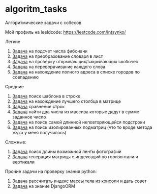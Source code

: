 # algoritm_tasks
Алгоритмические задачи с собесов

Мой профиль на leeldcode: https://leetcode.com/intsynko/

Легкие
1. [Задача](./fibonachi.py) на подсчет числа фибоначи
2. [Задача](./dict_to_list.py) на преобразование словаря в лист
3. [Задача](./check_json.py) на проверку открывающих/закрывающих скобочек
4. [Задача](./reverse_every_word.py) на переворачивание каждого слова
5. [Задача](./find_full_path.py) на нахождение полного адреса в списке городов по совпадению

Средние
1. [Задача](./pattern_index.py) поиск шаблона в строке
2. [Задача](./best_column_with_one.py) на нахождение лучшего столбца в матрице
3. [Задача](./one_edit_apart.py) сравнение строк
4. [Задача](./two_sum.py) найти два числа из массива которые дадут в сумме заданное число
5. [Задача](./len_of_longest_substring.py) на поиск самой длинной неповторяющейся подстроки
6. [Задача](./battle_field.py) на поиск изолированных подматриц (что то вроде метода жука у меня получилось)

Сложные:
1. [Задача](./photos_column.py) поиск длины возможной ленты фотографий
2. [Задача](./matrix_generation.py) генерация матрицы с индексаций по горизонтали и вертикали

Прочие задачи на проверку знания python:
1. [Задача](./calc_bmi_index.py) рассчитать индекс массы тела из консоли и дать совет
2. [Задача](./python_orm_1.py) на знание DjangoORM
